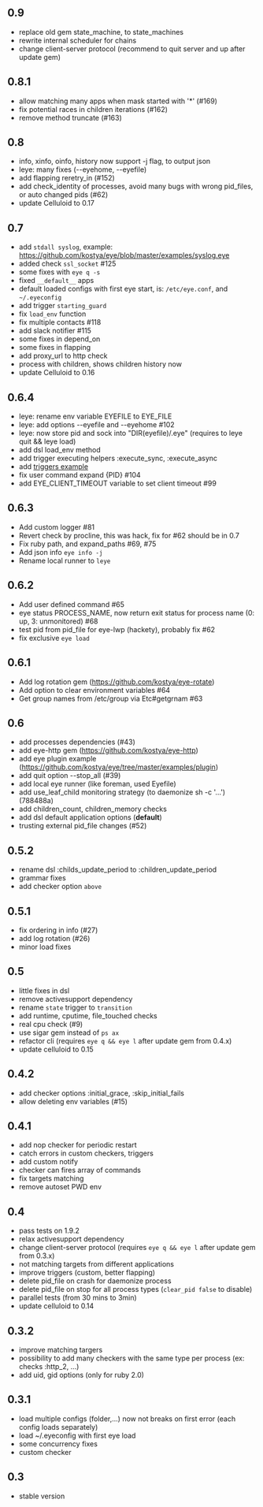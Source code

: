 0.9
-------
* replace old gem state_machine, to state_machines
* rewrite internal scheduler for chains
* change client-server protocol (recommend to quit server and up after update gem)

0.8.1
-------
* allow matching many apps when mask started with '*' (#169)
* fix potential races in children iterations (#162)
* remove method truncate (#163)

0.8
-------
* info, xinfo, oinfo, history now support -j flag, to output json
* leye: many fixes (--eyehome, --eyefile)
* add flapping reretry_in (#152)
* add check_identity of processes, avoid many bugs with wrong pid_files, or auto changed pids (#62)
* update Celluloid to 0.17

0.7
-------
* add `stdall syslog`, example: https://github.com/kostya/eye/blob/master/examples/syslog.eye
* added check `ssl_socket` #125
* some fixes with `eye q -s`
* fixed `__default__` apps
* default loaded configs with first eye start, is: `/etc/eye.conf`, and `~/.eyeconfig`
* add trigger `starting_guard`
* fix `load_env` function
* fix multiple contacts #118
* add slack notifier #115
* some fixes in depend_on
* some fixes in flapping
* add proxy_url to http check
* process with children, shows children history now
* update Celluloid to 0.16

0.6.4
-----
* leye: rename env variable EYEFILE to EYE_FILE
* leye: add options --eyefile and --eyehome #102
* leye: now store pid and sock into "DIR(eyefile)/.eye" (requires to leye quit && leye load)
* add dsl load_env method
* add trigger executing helpers :execute_sync, :execute_async
* add [triggers example](https://github.com/kostya/eye/blob/master/examples/triggers.eye)
* fix user command expand {PID} #104
* add EYE_CLIENT_TIMEOUT variable to set client timeout #99

0.6.3
-----
* Add custom logger #81
* Revert check by procline, this was hack, fix for #62 should be in 0.7
* Fix ruby path, and expand_paths #69, #75
* Add json info `eye info -j`
* Rename local runner to `leye`

0.6.2
-----
* Add user defined command #65
* eye status PROCESS_NAME, now return exit status for process name (0: up, 3: unmonitored) #68
* test pid from pid_file for eye-lwp (hackety), probably fix #62
* fix exclusive `eye load`

0.6.1
------
* Add log rotation gem (https://github.com/kostya/eye-rotate)
* Add option to clear environment variables #64
* Get group names from /etc/group via Etc#getgrnam #63

0.6
------
* add processes dependencies (#43)
* add eye-http gem (https://github.com/kostya/eye-http)
* add eye plugin example (https://github.com/kostya/eye/tree/master/examples/plugin)
* add quit option --stop_all (#39)
* add local eye runner (like foreman, used Eyefile)
* add use_leaf_child monitoring strategy (to daemonize sh -c '...') (788488a)
* add children_count, children_memory checks
* add dsl default application options (__default__)
* trusting external pid_file changes (#52)

0.5.2
-----
* rename dsl :childs_update_period to :children_update_period
* grammar fixes
* add checker option `above`

0.5.1
-----
* fix ordering in info (#27)
* add log rotation (#26)
* minor load fixes

0.5
-------
* little fixes in dsl
* remove activesupport dependency
* rename `state` trigger to `transition`
* add runtime, cputime, file_touched checks
* real cpu check (#9)
* use sigar gem instead of `ps ax`
* refactor cli (requires `eye q && eye l` after update gem from 0.4.x)
* update celluloid to 0.15

0.4.2
-----
* add checker options :initial_grace, :skip_initial_fails
* allow deleting env variables (#15)

0.4.1
---------
* add nop checker for periodic restart
* catch errors in custom checkers, triggers
* add custom notify
* checker can fires array of commands
* fix targets matching
* remove autoset PWD env

0.4
---------
* pass tests on 1.9.2
* relax activesupport dependency
* change client-server protocol (requires `eye q && eye l` after update gem from 0.3.x)
* not matching targets from different applications
* improve triggers (custom, better flapping)
* delete pid_file on crash for daemonize process
* delete pid_file on stop for all process types (`clear_pid false` to disable)
* parallel tests (from 30 mins to 3min)
* update celluloid to 0.14

0.3.2
---------
* improve matching targers
* possibility to add many checkers with the same type per process (ex: checks :http_2, ...)
* add uid, gid options (only for ruby 2.0)

0.3.1
-----
* load multiple configs (folder,...) now not breaks on first error (each config loads separately)
* load ~/.eyeconfig with first eye load
* some concurrency fixes
* custom checker

0.3
---
* stable version
